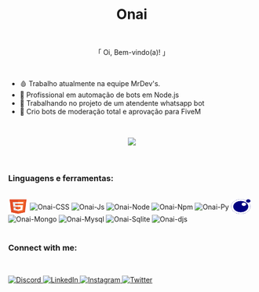<h1 align="center" > Onai</h1>
</br>

<p align="center" >「 Oi, Bem-vindo(a)! 」</p></br>

- 🩸 Trabalho atualmente na equipe MrDev's.
- 🚀 Profissional em automação de bots em Node.js
- 🍃 Trabalhando no projeto de um atendente whatsapp bot
- 🤖 Crio bots de moderação total e aprovação para FiveM

<br><div align="center">
  <img height="180em" src="https://github-readme-stats.vercel.app/api/top-langs/?username=onai-js&layout=compact&langs_count=7&theme=dark"/>
</div><br>

<h3 align="left">Linguagens e ferramentas:</h3>

  <div style="display: inline_block"><br>
  <img align="center" alt="Onai-HTML" height="30" width="40" src="https://raw.githubusercontent.com/devicons/devicon/master/icons/html5/html5-original.svg">
  <img align="center" alt="Onai-CSS" height="30" width="40" src="https://cdn.jsdelivr.net/gh/devicons/devicon/icons/css3/css3-original.svg">
  <img align="center" alt="Onai-Js" height="30" width="40"
  src="https://cdn.jsdelivr.net/gh/devicons/devicon/icons/javascript/javascript-original.svg">
  <img align="center" alt="Onai-Node" height="30" width="40" src="https://cdn.jsdelivr.net/gh/devicons/devicon/icons/nodejs/nodejs-original.svg">
  <img align="center" alt="Onai-Npm" height="30" width="40" src="https://cdn.jsdelivr.net/gh/devicons/devicon/icons/npm/npm-original-wordmark.svg">
  <img align="center" alt="Onai-Py" height="30" width="40"
  src="https://cdn.jsdelivr.net/gh/devicons/devicon/icons/python/python-original.svg">
  <img align="center" alt="Onai-Lua" height="30" width="40" src="https://raw.githubusercontent.com/devicons/devicon/master/icons/lua/lua-plain.svg">

<img align="center" alt="Onai-Mongo" height="30" width="40" src="https://cdn.jsdelivr.net/gh/devicons/devicon/icons/mongodb/mongodb-original.svg">
<img align="center" alt="Onai-Mysql" height="30" width="40" src="https://cdn.jsdelivr.net/gh/devicons/devicon/icons/mysql/mysql-original.svg">
<img align="center" alt="Onai-Sqlite" height="30" width="40" src="https://cdn.jsdelivr.net/gh/devicons/devicon/icons/sqlite/sqlite-original.svg">
<img align="center" alt="Onai-djs" height="30" width="40" src="https://cdn.jsdelivr.net/gh/devicons/devicon/icons/discordjs/discordjs-plain.svg">

</div><br>
    
<h3 align="left">Connect with me:</h3></br>

<a href="https://discord.com/users/616979994765295723" target="_blank"> <img src="https://www.vectorlogo.zone/logos/discordapp/discordapp-icon.svg" alt="Discord" width="40" height="40"/> </a>
<a href="https://www.linkedin.com/in/adryelli-reis-3505601ab/" target="_blank"> <img src="https://www.vectorlogo.zone/logos/linkedin/linkedin-icon.svg" alt="LinkedIn" width="40" height="40"/> </a>
<a href="https://www.instagram.com/adryelli_reis/" target="_blank"> <img src="https://www.vectorlogo.zone/logos/instagram/instagram-icon.svg" alt="Instagram" width="40" height="40"/> </a>
<a href="https://twitter.com/AdryelliDos" target="_blank"> <img src="https://www.vectorlogo.zone/logos/twitter/twitter-tile.svg" alt="Twitter" width="40" height="40"/> </a>
